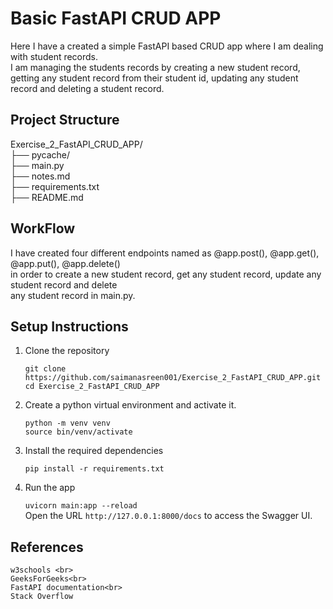 # Basic FastAPI CRUD APP

Here I have a created a simple FastAPI based CRUD app where I am dealing with student records.<br>
I am managing the students records by creating a new student record, getting any student record from their student id, updating any student record and deleting a student record.

## Project Structure

Exercise_2_FastAPI_CRUD_APP/<br>
├── pycache/<br>
├── main.py<br>
├── notes.md<br>
├── requirements.txt<br>
├── README.md<br>

## WorkFlow

I have created four different endpoints named as @app.post(), @app.get(), @app.put(), @app.delete()<br>
in order to create a new student record, get any student record, update any student record and delete<br>
any student record in main.py.

## Setup Instructions

1. Clone the repository

    `git clone https://github.com/saimanasreen001/Exercise_2_FastAPI_CRUD_APP.git`<br>
    `cd Exercise_2_FastAPI_CRUD_APP`

2. Create a python virtual environment and activate it.

    `python -m venv venv`<br>
    `source bin/venv/activate`

3. Install the required dependencies

    `pip install -r requirements.txt`

4. Run the app

    `uvicorn main:app --reload`<br>
    Open the URL `http://127.0.0.1:8000/docs` to access the Swagger UI.

## References

    w3schools <br>
    GeeksForGeeks<br>
    FastAPI documentation<br>
    Stack Overflow



